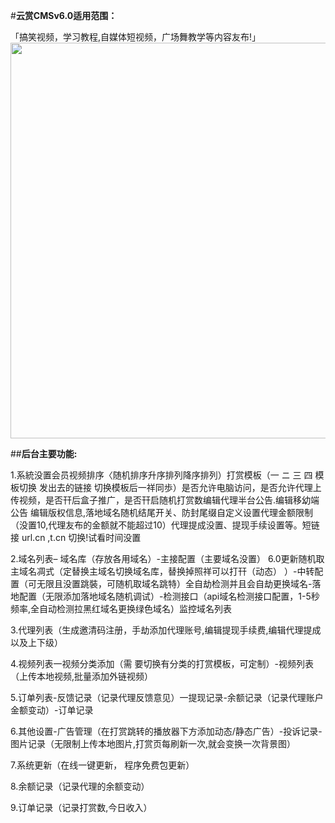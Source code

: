 #**云赏CMSv6.0适用范围：**

「搞笑视频，学习教程,自媒体短视频，广场舞教学等内容友布!」
<img src="https://www.0757erp.com/upload/42/1558659355-42/0307397001558659499tp42-1.jpg" width="633" >

##**后台主要功能:**

1.系統没置会员视频排序〈随机排序升序排列降序排列）打赏模板（一 ニ 三 四 模板切换 发出去的链接 切换模板后一祥同歩）是否允许电脑访问，是否允许代理上传视频，是否幵后盒子推广，是否幵启随机打赏数编辑代理半台公告.编辑移幼端公告 编辑版权信息,落地域名随机结尾开关、防封尾缀自定义设置代理金额限制（没置10,代理友布的金额就不能超过10）代理提成没置、提现手续设置等。短链接 url.cn ,t.cn 切换!试看时间没置

2.域名列表– 域名库（存放各用域名）-主接配置（主要域名没置） 6.0更新随机取主域名凋式（定替换主域名切换域名库，替换掉照祥可以打幵（动态） ）-中转配置（可无限且没置跳裝，可随机取域名跳特）全自劫检测并且会自劫更换域名-落地配置（无限添加落地域名随机调试）-检测接口（api域名检测接口配置，1-5秒频率,全自动检测拉黑红域名更换绿色域名）监控域名列表

3.代理列表（生成邀清码注册，手劫添加代理账号,编辑提现手续费,编辑代理提成以及上下级）

4.视频列表一视频分类添加（需 要切换有分类的打赏模板，可定制）-视频列表（上传本地视频,批量添加外链视频）

5.订单列表-反馈记录（记录代理反馈意见）一提现记录-余额记录（记录代理账户金额变动）-订单记录

6.其他设置-广告管理（在打赏跳转的播放器下方添加动态/静态广告）-投诉记录-图片记录（无限制上传本地图片,打赏页每刷新一次,就会变换一次背景图）

7.系统更新（在线一键更新， 程序免费包更新）

8.余额记录（记录代理的余额变动）

9.订单记录（记录打赏数,今日收入）

